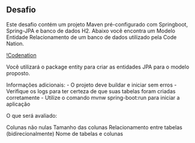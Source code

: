 ## Desafio

Este desafio contém um projeto Maven pré-configurado com Springboot, Spring-JPA e banco de dados H2. Abaixo você encontra um Modelo Entidade Relacionamento de um banco de dados utilizado pela Code Nation.

[!Codenation](https://raw.githubusercontent.com/thiagohrcosta/Codenation-Java/master/CriandoEntidadeBancoDados/codenation.png)

Você utilizará o package entity para criar as entidades JPA para o modelo proposto.

Informações adicionais: - O projeto deve buildar e iniciar sem erros - Verifique os logs para ter certeza de que suas tabelas foram criadas corretamente - Utilize o comando mvnw spring-boot:run para iniciar a aplicação

O que será avaliado:

Colunas não nulas
Tamanho das colunas
Relacionamento entre tabelas (bidirecionalmente)
Nome de tabelas e colunas
